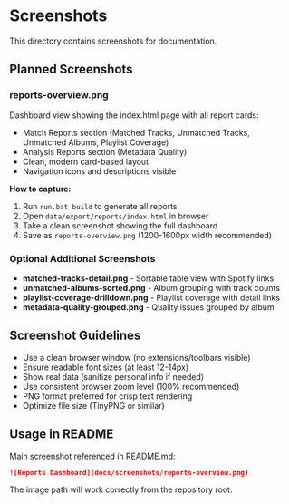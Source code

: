 # Screenshots

This directory contains screenshots for documentation.

## Planned Screenshots

### reports-overview.png
Dashboard view showing the index.html page with all report cards:
- Match Reports section (Matched Tracks, Unmatched Tracks, Unmatched Albums, Playlist Coverage)
- Analysis Reports section (Metadata Quality)
- Clean, modern card-based layout
- Navigation icons and descriptions visible

**How to capture:**
1. Run `run.bat build` to generate all reports
2. Open `data/export/reports/index.html` in browser
3. Take a clean screenshot showing the full dashboard
4. Save as `reports-overview.png` (1200-1600px width recommended)

### Optional Additional Screenshots

- **matched-tracks-detail.png** - Sortable table view with Spotify links
- **unmatched-albums-sorted.png** - Album grouping with track counts
- **playlist-coverage-drilldown.png** - Playlist coverage with detail links
- **metadata-quality-grouped.png** - Quality issues grouped by album

## Screenshot Guidelines

- Use a clean browser window (no extensions/toolbars visible)
- Ensure readable font sizes (at least 12-14px)
- Show real data (sanitize personal info if needed)
- Use consistent browser zoom level (100% recommended)
- PNG format preferred for crisp text rendering
- Optimize file size (TinyPNG or similar)

## Usage in README

Main screenshot referenced in README.md:
```markdown
![Reports Dashboard](docs/screenshots/reports-overview.png)
```

The image path will work correctly from the repository root.
